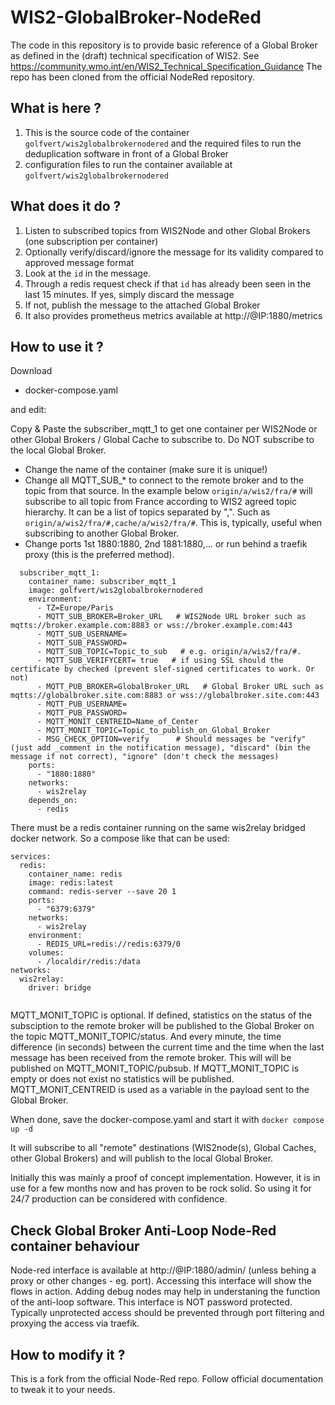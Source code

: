 # WIS2-GlobalBroker-NodeRed

The code in this repository is to provide basic reference of a Global Broker as defined in the (draft) technical specification of WIS2. 
See https://community.wmo.int/en/WIS2_Technical_Specification_Guidance
The repo has been cloned from the official NodeRed repository.

## What is here ?

1. This is the source code of the container `golfvert/wis2globalbrokernodered` and the required files to run the deduplication software in front of a Global Broker
2. configuration files to run the container available at `golfvert/wis2globalbrokernodered`

## What does it do ?

1. Listen to subscribed topics from WIS2Node and other Global Brokers (one subscription per container)
2. Optionally verify/discard/ignore the message for its validity compared to approved message format
3. Look at the `id` in the message. 
4. Through a redis request check if that `id` has already been seen in the last 15 minutes. If yes, simply discard the message
5. If not, publish the message to the attached Global Broker
6. It also provides prometheus metrics available at http://@IP:1880/metrics

## How to use it ?

Download 
- docker-compose.yaml

and edit:

Copy & Paste the subscriber_mqtt_1 to get one container per WIS2Node or other Global Brokers / Global Cache to subscribe to. Do NOT subscribe to the local Global Broker.
- Change the name of the container (make sure it is unique!)
- Change all MQTT_SUB_* to connect to the remote broker and to the topic from that source. In the example below `origin/a/wis2/fra/#` will subscribe to all topic from France according to WIS2 agreed topic hierarchy. It can be a list of topics separated by ",". Such as `origin/a/wis2/fra/#,cache/a/wis2/fra/#`. This is, typically, useful when subscribing to another Global Broker.
- Change ports 1st 1880:1880, 2nd 1881:1880,... or run behind a traefik proxy (this is the preferred method).

```
  subscriber_mqtt_1:
    container_name: subscriber_mqtt_1
    image: golfvert/wis2globalbrokernodered
    environment:
      - TZ=Europe/Paris
      - MQTT_SUB_BROKER=Broker_URL   # WIS2Node URL broker such as mqtts://broker.example.com:8883 or wss://broker.example.com:443
      - MQTT_SUB_USERNAME=
      - MQTT_SUB_PASSWORD=
      - MQTT_SUB_TOPIC=Topic_to_sub   # e.g. origin/a/wis2/fra/#. 
      - MQTT_SUB_VERIFYCERT= true   # if using SSL should the certificate by checked (prevent slef-signed certificates to work. Or not)
      - MQTT_PUB_BROKER=GlobalBroker_URL   # Global Broker URL such as mqtts://globalbroker.site.com:8883 or wss://globalbroker.site.com:443
      - MQTT_PUB_USERNAME=
      - MQTT_PUB_PASSWORD=
      - MQTT_MONIT_CENTREID=Name_of_Center
      - MQTT_MONIT_TOPIC=Topic_to_publish_on_Global_Broker
      - MSG_CHECK_OPTION=verify      # Should messages be "verify" (just add _comment in the notification message), "discard" (bin the message if not correct), "ignore" (don't check the messages)
    ports:
      - "1880:1880"
    networks:
      - wis2relay
    depends_on:
      - redis
 ```
 
There must be a redis container running on the same wis2relay bridged docker network. So a compose like that can be used:

```
services:
  redis:
    container_name: redis
    image: redis:latest
    command: redis-server --save 20 1
    ports:
      - "6379:6379"
    networks:
      - wis2relay
    environment:
      - REDIS_URL=redis://redis:6379/0
    volumes:
      - /localdir/redis:/data
networks:
  wis2relay:
    driver: bridge
    
```

MQTT_MONIT_TOPIC is optional. If defined, statistics on the status of the subsciption to the remote broker will be published to the Global Broker on the topic MQTT_MONIT_TOPIC/status. And every minute, the time difference (in seconds) between the current time and the time when the last message has been received from the remote broker. This will will be published on MQTT_MONIT_TOPIC/pubsub. If MQTT_MONIT_TOPIC is empty or does not exist no statistics will be published.
MQTT_MONIT_CENTREID is used as a variable in the payload sent to the Global Broker.

When done, save the docker-compose.yaml and start it with `docker compose up -d`

It will  subscribe to all "remote" destinations (WIS2node(s), Global Caches, other Global Brokers) and will publish to the local Global Broker.

Initially this was mainly a proof of concept implementation. However, it is in use for a few months now and has proven to be rock solid. So using it for 24/7 production can be considered with confidence.

## Check Global Broker Anti-Loop Node-Red container behaviour
Node-red interface is available at http://@IP:1880/admin/ (unless behing a proxy or other changes - eg. port). Accessing this interface will show the flows in action. Adding debug nodes may help in understaning the function of the anti-loop software. This interface is NOT password protected. Typically unprotected access should be prevented through port filtering and proxying the access via traefik.

## How to modify it ?

This is a fork from the official Node-Red repo. Follow official documentation to tweak it to your needs.
